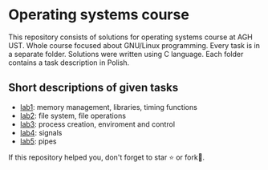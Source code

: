 # Operating systems course

This repository consists of solutions for operating systems course at AGH
UST. Whole course focused about GNU/Linux programming. Every task is in a separate folder. Solutions were written using C language. Each folder contains a task description in Polish.

## Short descriptions of given tasks

- [lab1](https://github.com/pklatka/operating-systems-course/tree/main/cw01): memory management, libraries, timing functions
- [lab2](https://github.com/pklatka/operating-systems-course/tree/main/cw02): file system, file operations
- [lab3](https://github.com/pklatka/operating-systems-course/tree/main/cw03): process creation, enviroment and control
- [lab4](https://github.com/pklatka/operating-systems-course/tree/main/cw04): signals
- [lab5](https://github.com/pklatka/operating-systems-course/tree/main/cw05): pipes

If this repository helped you, don't forget to star ⭐️ or fork🍴.
